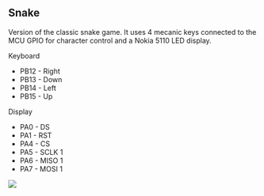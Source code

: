 ## Snake
Version of the classic snake game. It uses 4 mecanic keys connected to the MCU GPIO for character control and a Nokia 5110 LED display.

Keyboard
- PB12 -  Right
- PB13 -  Down
- PB14 -  Left
- PB15 -  Up

Display
- PA0 -  DS
- PA1 -  RST
- PA4 -  CS
- PA5 -  SCLK 1
- PA6 -  MISO 1
- PA7 -  MOSI 1

![](snake_example.gif)
